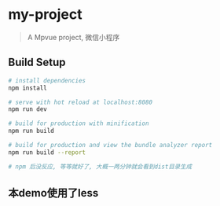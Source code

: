 # my-project

> A Mpvue project, 微信小程序

## Build Setup

``` bash
# install dependencies
npm install

# serve with hot reload at localhost:8080
npm run dev 

# build for production with minification
npm run build

# build for production and view the bundle analyzer report
npm run build --report

# npm 后没反应, 等等就好了, 大概一两分钟就会看到dist目录生成

```
## 本demo使用了less
